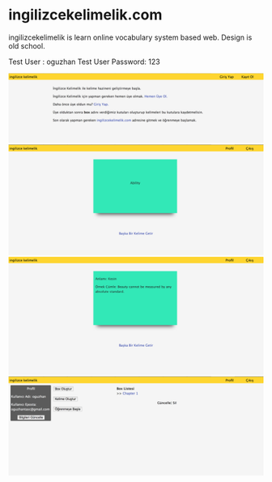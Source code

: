 # ingilizcekelimelik.com

ingilizcekelimelik is learn online vocabulary system based web. 
Design is old school.

Test User : oguzhan
Test User Password: 123

<img src="Screenshots/1.png">

<img src="Screenshots/2.png">

<img src="Screenshots/3.png">

<img src="Screenshots/4.png">


